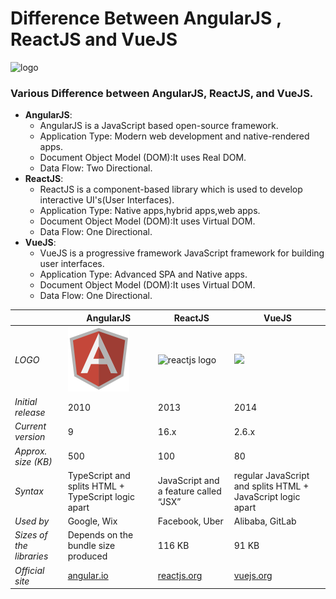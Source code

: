 # Difference Between AngularJS , ReactJS and VueJS 

![logo](https://cdn-media-1.freecodecamp.org/images/1*PNlbgb05IwSxOhAz0aA2rg.png)

### Various Difference between AngularJS, ReactJS, and VueJS.

- **AngularJS**: 
     - AngularJS is a JavaScript based open-source framework.
     - Application Type: Modern web development and native-rendered apps.
     - Document Object Model (DOM):It uses Real DOM.
     - Data Flow: Two Directional.
- **ReactJS**: 
     - ReactJS is a component-based library which is used to develop interactive UI's(User Interfaces).
     - Application Type: Native apps,hybrid apps,web apps.
     - Document Object Model (DOM):It uses Virtual DOM.
     - Data Flow: One Directional.
- **VueJS**: 
     - VueJS is a progressive framework JavaScript framework for building user interfaces.
     - Application Type: Advanced SPA and Native apps.
     - Document Object Model (DOM):It uses Virtual DOM.
     - Data Flow: One Directional.


|  | AngularJS | ReactJS | VueJS
| ----------- | ----------- | ----------- | -----------
| *LOGO* | ![angularjs logo](https://raw.githubusercontent.com/angular/angular.js/master/images/logo/AngularJS-Shield.exports/AngularJS-Shield-small.png) | ![reactjs logo](https://raw.githubusercontent.com/facebook/create-react-app/master/docusaurus/website/static/img/favicon/favicon.ico) | <img src="https://vuejs.org/images/logo.png" width="100">  |
| *Initial release* | 2010 | 2013 | 2014 |
| *Current version* | 9 | 16.x | 2.6.x |
| *Approx. size (KB)* | 500 | 100 | 80 |
| *Syntax* | TypeScript and splits HTML + TypeScript logic apart | JavaScript and a feature called “JSX” | regular JavaScript and splits HTML + JavaScript logic apart |
| *Used by* | Google, Wix | Facebook, Uber | Alibaba, GitLab |
| *Sizes of the libraries* | Depends on the bundle size produced | 116 KB | 91 KB |
| *Official site* | 	[angular.io](https://angular.io/) | [reactjs.org](https://reactjs.org/) | [vuejs.org](https://vuejs.org/) |
